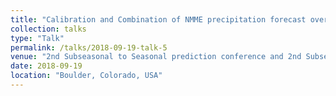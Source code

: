 ```yaml
---
title: "Calibration and Combination of NMME precipitation forecast over South America using Ensemble Regression."
collection: talks
type: "Talk"
permalink: /talks/2018-09-19-talk-5
venue: "2nd Subseasonal to Seasonal prediction conference and 2nd Subseasonal to Decadal prediction conference"
date: 2018-09-19
location: "Boulder, Colorado, USA"
---
```

